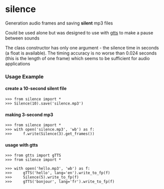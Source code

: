 # silence

Generation audio frames and saving **silent** mp3 files

Could be used alone but was designed to use with [gtts](https://pypi.org/project/gTTS/)
to make a pause between sounds

The class constructor has only one argument - the silence time in seconds 
(a float is available). The timing accuracy is no worse than 0.024 seconds
(this is the length of one frame) which seems to be sufficient for audio applications      


### Usage Example

#### create a 10-second silent file

    >>> from silence import *
    >>> Silence(10).save('silence.mp3')

#### making 3-second mp3 

    >>> from silence import *
    >>> with open('silence.mp3', 'wb') as f:
    >>>     f.write(Silence(3).get_frames())

#### usage with gtts

    >>> from gtts import gTTS
    >>> from silence import *

    >>> with open('hello.mp3', 'wb') as f:
    >>>     gTTS('hello', lang='en').write_to_fp(f)
    >>>     Silence(5).write_to_fp(f)
    >>>     gTTS('bonjour', lang='fr').write_to_fp(f)

